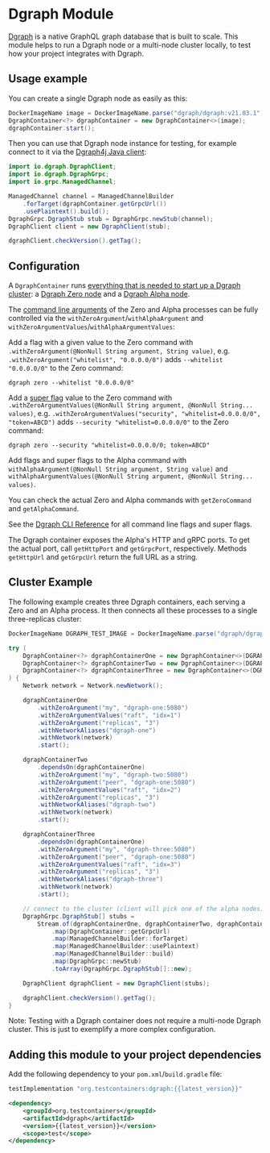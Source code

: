 # Dgraph Module

[Dgraph](https://dgraph.io/) is a native GraphQL graph database that is built to scale.
This module helps to run a Dgraph node or a multi-node cluster locally, to test how your project integrates with Dgraph.

## Usage example

You can create a single Dgraph node as easily as this:

```java
DockerImageName image = DockerImageName.parse("dgraph/dgraph:v21.03.1");
DgraphContainer<?> dgraphContainer = new DgraphContainer<>(image);
dgraphContainer.start();
```

Then you can use that Dgraph node instance for testing, for example connect to it via the [Dgraph4j Java client](https://github.com/dgraph-io/dgraph4j):

```java
import io.dgraph.DgraphClient;
import io.dgraph.DgraphGrpc;
import io.grpc.ManagedChannel;

ManagedChannel channel = ManagedChannelBuilder
    .forTarget(dgraphContainer.getGrpcUrl())
    .usePlaintext().build();
DgraphGrpc.DgraphStub stub = DgraphGrpc.newStub(channel);
DgraphClient client = new DgraphClient(stub);

dgraphClient.checkVersion().getTag();
```

## Configuration
A `DgraphContainer` runs [everything that is needed to start up a Dgraph cluster](https://dgraph.io/docs/deploy/overview/):
a [Dgraph Zero node](https://dgraph.io/docs/deploy/dgraph-zero/) and a [Dgraph Alpha node](https://dgraph.io/docs/deploy/dgraph-alpha/).

The [command line arguments](https://dgraph.io/docs/deploy/cli-command-reference/) of the Zero and Alpha processes can be fully controlled via the `withZeroArgument`/`withAlphaArgument` and `withZeroArgumentValues`/`withAlphaArgumentValues`:

Add a flag with a given value to the Zero command with `.withZeroArgument(@NonNull String argument, String value)`,
e.g. `.withZeroArgument("whitelist", "0.0.0.0/0")` adds `--whitelist "0.0.0.0/0"` to the Zero command:

    dgraph zero --whitelist "0.0.0.0/0"

Add a [super flag](https://dgraph.io/docs/deploy/config/#command-line-flags) value
to the Zero command with `.withZeroArgumentValues(@NonNull String argument, @NonNull String... values)`,
e.g. `.withZeroArgumentValues("security", "whitelist=0.0.0.0/0", "token=ABCD")` adds `--security "whitelist=0.0.0.0/0"` to the Zero command:

    dgraph zero --security "whitelist=0.0.0.0/0; token=ABCD"

Add flags and super flags to the Alpha command with `withAlphaArgument(@NonNull String argument, String value)` and `withAlphaArgumentValues(@NonNull String argument, @NonNull String... values)`.

You can check the actual Zero and Alpha commands with `getZeroCommand` and `getAlphaCommand`.

See the [Dgraph CLI Reference](https://dgraph.io/docs/deploy/cli-command-reference/) for all command line flags and super flags.

The Dgraph container exposes the Alpha's HTTP and gRPC ports. To get the actual port, call `getHttpPort` and `getGrpcPort`, respectively.
Methods `getHttpUrl` and `getGrpcUrl` return the full URL as a string.

## Cluster Example

The following example creates three Dgraph containers, each serving a Zero and an Alpha process. It then connects
all these processes to a single three-replicas cluster:

```java
DockerImageName DGRAPH_TEST_IMAGE = DockerImageName.parse("dgraph/dgraph:v21.03.1");

try (
    DgraphContainer<?> dgraphContainerOne = new DgraphContainer<>(DGRAPH_TEST_IMAGE);
    DgraphContainer<?> dgraphContainerTwo = new DgraphContainer<>(DGRAPH_TEST_IMAGE);
    DgraphContainer<?> dgraphContainerThree = new DgraphContainer<>(DGRAPH_TEST_IMAGE)
) {
    Network network = Network.newNetwork();

    dgraphContainerOne
        .withZeroArgument("my", "dgraph-one:5080")
        .withZeroArgumentValues("raft", "idx=1")
        .withZeroArgument("replicas", "3")
        .withNetworkAliases("dgraph-one")
        .withNetwork(network)
        .start();

    dgraphContainerTwo
        .dependsOn(dgraphContainerOne)
        .withZeroArgument("my", "dgraph-two:5080")
        .withZeroArgument("peer", "dgraph-one:5080")
        .withZeroArgumentValues("raft", "idx=2")
        .withZeroArgument("replicas", "3")
        .withNetworkAliases("dgraph-two")
        .withNetwork(network)
        .start();

    dgraphContainerThree
        .dependsOn(dgraphContainerOne)
        .withZeroArgument("my", "dgraph-three:5080")
        .withZeroArgument("peer", "dgraph-one:5080")
        .withZeroArgumentValues("raft", "idx=3")
        .withZeroArgument("replicas", "3")
        .withNetworkAliases("dgraph-three")
        .withNetwork(network)
        .start();

    // connect to the cluster (client will pick one of the alpha nodes)
    DgraphGrpc.DgraphStub[] stubs =
        Stream.of(dgraphContainerOne, dgraphContainerTwo, dgraphContainerThree)
            .map(DgraphContainer::getGrpcUrl)
            .map(ManagedChannelBuilder::forTarget)
            .map(ManagedChannelBuilder::usePlaintext)
            .map(ManagedChannelBuilder::build)
            .map(DgraphGrpc::newStub)
            .toArray(DgraphGrpc.DgraphStub[]::new);

    DgraphClient dgraphClient = new DgraphClient(stubs);

    dgraphClient.checkVersion().getTag();
}
```

Note: Testing with a Dgraph container does not require a multi-node Dgraph cluster.
This is just to exemplify a more complex configuration.

## Adding this module to your project dependencies

Add the following dependency to your `pom.xml`/`build.gradle` file:

```groovy tab='Gradle'
testImplementation "org.testcontainers:dgraph:{{latest_version}}"
```

```xml tab='Maven'
<dependency>
    <groupId>org.testcontainers</groupId>
    <artifactId>dgraph</artifactId>
    <version>{{latest_version}}</version>
    <scope>test</scope>
</dependency>
```
